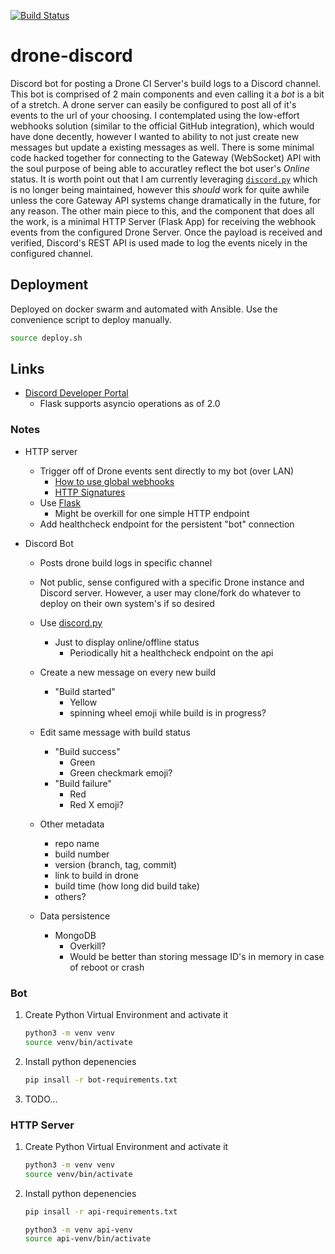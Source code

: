 [![Build Status](https://drone.kiwi-labs.net/api/badges/Diesel-Net/drone-discord/status.svg)](https://drone.kiwi-labs.net/Diesel-Net/drone-discord)

# drone-discord
Discord bot for posting a Drone CI Server's build logs to a Discord channel. 
This bot is comprised of 2 main components and even calling it a _bot_ is a bit of a stretch. 
A drone server can easily be configured to post all of it's events to the url of your choosing. 
I contemplated using the low-effort webhooks solution (similar to the official GitHub integration), 
which would have done decently, however I wanted to ability to not just create new messages but update a existing messages as well.
There is some minimal code hacked together for connecting to the Gateway (WebSocket) API with the soul purpose of being able to accuratley reflect the bot user's _Online_ status. 
It is worth point out that I am currently leveraging [`discord.py`](https://pypi.org/project/discord.py/) which is no longer being maintained, however this _should_ work for quite awhile unless the core Gateway API systems change dramatically in the future, for any reason.
The other main piece to this, and the component that does all the work, is a minimal HTTP Server (Flask App) for receiving the webhook events from the configured Drone Server. Once the payload is received and verified, Discord's REST API is used made to log the events nicely in the configured channel.

## Deployment
Deployed on docker swarm and automated with Ansible. Use the convenience script to deploy manually.

```bash
source deploy.sh
```

## Links

- [Discord Developer Portal](https://discord.com/developers)
  - Flask supports asyncio operations as of 2.0


### Notes

- HTTP server
  - Trigger off of Drone events sent directly to my bot (over LAN)
    - [How to use global webhooks](https://discourse.drone.io/t/how-to-use-global-webhooks/3755)
    - [HTTP Signatures](https://datatracker.ietf.org/doc/html/draft-cavage-http-signatures-10)
  - Use [Flask](https://flask.palletsprojects.com/en/2.0.x/)
    - Might be overkill for one simple HTTP endpoint
  - Add healthcheck endpoint for the persistent "bot" connection

- Discord Bot
  - Posts drone build logs in specific channel
  - Not public, sense configured with a specific Drone instance and Discord server. However, a user may clone/fork do whatever to deploy on their own system's if so desired
  - Use [discord.py](https://pypi.org/project/discord.py/)
    - Just to display online/offline status
      - Periodically hit a healthcheck endpoint on the api

  - Create a new message on every new build
    - "Build started"
      - Yellow
      - spinning wheel emoji while build is in progress?

  - Edit same message with build status
    - "Build success"
      - Green
      - Green checkmark emoji?
    - "Build failure"
      - Red
      - Red X emoji?

  - Other metadata
    - repo name
    - build number
    - version (branch, tag, commit)
    - link to build in drone
    - build time (how long did build take)
    - others?

  - Data persistence
    - MongoDB
      - Overkill?
      - Would be better than storing message ID's in memory in case of reboot or crash


### Bot
1. Create Python Virtual Environment and activate it
   ```bash
   python3 -m venv venv
   source venv/bin/activate
   ```

2. Install python depenencies
   ```bash
   pip insall -r bot-requirements.txt
   ```

3. TODO...

### HTTP Server

1. Create Python Virtual Environment and activate it
   ```bash
   python3 -m venv venv
   source venv/bin/activate
   ```

2. Install python depenencies
   ```bash
   pip insall -r api-requirements.txt
   ```
   ```bash
   python3 -m venv api-venv
   source api-venv/bin/activate
   
   ```
